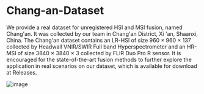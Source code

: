 # Chang-an-Dataset
We provide a real dataset for unregistered HSI and MSI fusion, named Chang'an. It was collected by our team in Chang'an District, Xi 'an, Shaanxi, China. The Chang'an dataset contains an LR-HSI of size 960 × 960 × 137 collected by Headwall VNIR/SWIR Full band Hyperspectrometer and an HR-MSI of size 3840 × 3840 × 3 collected by FLIR Duo Pro R sensor. It is encouraged for the state-of-the-art fusion methods to further explore the application in real scenarios on our dataset, which is available for download at Releases.

![image](https://github.com/CVPR17772/Chang-an-Dataset/assets/151999610/a02a93c9-254c-4cb5-8d74-857f4c969d2e)
